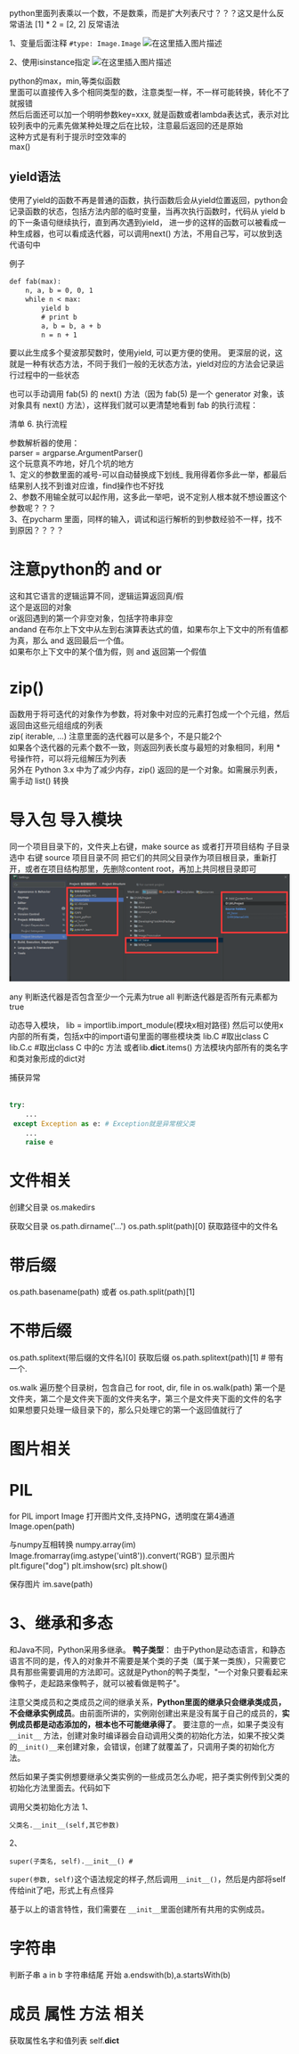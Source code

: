 python里面列表乘以一个数，不是数乘，而是扩大列表尺寸？？？这又是什么反常语法
[1] * 2 = [2, 2]
反常语法

1、变量后面注释 `#type: Image.Image`
![在这里插入图片描述](https://img-blog.csdnimg.cn/20201108111402524.png?x-oss-process=image/watermark,type_ZmFuZ3poZW5naGVpdGk,shadow_10,text_aHR0cHM6Ly9ibG9nLmNzZG4ubmV0L2huX2xnYw==,size_16,color_FFFFFF,t_70#pic_center)

2、使用isinstance指定
![在这里插入图片描述](https://img-blog.csdnimg.cn/20201115041028583.png?x-oss-process=image/watermark,type_ZmFuZ3poZW5naGVpdGk,shadow_10,text_aHR0cHM6Ly9ibG9nLmNzZG4ubmV0L2huX2xnYw==,size_16,color_FFFFFF,t_70#pic_center)
  
python的max，min,等类似函数   
里面可以直接传入多个相同类型的数，注意类型一样，不一样可能转换，转化不了就报错  
然后后面还可以加一个明明参数key=xxx, 就是函数或者lambda表达式，表示对比较列表中的元素先做某种处理之后在比较，注意最后返回的还是原始  
这种方式是有利于提示时空效率的  
max()

## yield语法
使用了yield的函数不再是普通的函数，执行函数后会从yield位置返回，python会记录函数的状态，包括方法内部的临时变量，当再次执行函数时，代码从 yield b 的下一条语句继续执行，直到再次遇到yield，
进一步的这样的函数可以被看成一种生成器，也可以看成迭代器，可以调用next() 方法，不用自己写，可以放到迭代语句中
   
例子   
```
def fab(max):
    n, a, b = 0, 0, 1
    while n < max:
        yield b
        # print b
        a, b = b, a + b
        n = n + 1
```
要以此生成多个斐波那契数时，使用yield, 可以更方便的使用。
更深层的说，这就是一种有状态方法，不同于我们一般的无状态方法，yield对应的方法会记录运行过程中的一些状态


也可以手动调用 fab(5) 的 next() 方法（因为 fab(5) 是一个 generator 对象，该对象具有 next() 方法），这样我们就可以更清楚地看到 fab 的执行流程：  

清单 6. 执行流程  

参数解析器的使用：  
parser = argparse.ArgumentParser()  
这个玩意真不咋地，好几个坑的地方  
1、定义的参数里面的减号-可以自动替换成下划线_  我用得着你多此一举，都最后结果别人找不到谁对应谁，find操作也不好找  
2、参数不用输全就可以起作用，这多此一举吧，说不定别人根本就不想设置这个参数呢？？？  
3、在pycharm 里面，同样的输入，调试和运行解析的到参数经验不一样，找不到原因？？？？  

# 注意python的 and or   
这和其它语言的逻辑运算不同，逻辑运算返回真/假  
这个是返回的对象  
or返回遇到的第一个非空对象，包括字符串非空  
andand 在布尔上下文中从左到右演算表达式的值，如果布尔上下文中的所有值都为真，那么 and 返回最后一个值。  
如果布尔上下文中的某个值为假，则 and 返回第一个假值  

# zip()
函数用于将可迭代的对象作为参数，将对象中对应的元素打包成一个个元组，然后返回由这些元组组成的列表  
zip( iterable, ...) 注意里面的迭代器可以是多个，不是只能2个  
如果各个迭代器的元素个数不一致，则返回列表长度与最短的对象相同，利用 * 号操作符，可以将元组解压为列表  
另外在 Python 3.x 中为了减少内存，zip() 返回的是一个对象。如需展示列表，需手动 list() 转换  

# 导入包 导入模块
同一个项目目录下的，文件夹上右键，make source as
或者打开项目结构 子目录选中 右键 source
项目目录不同 把它们的共同父目录作为项目根目录，重新打开，或者在项目结构那里，先删除content root，再加上共同根目录即可  
![](.python语法速查_images/698c93dc.png)  

any 判断迭代器是否包含至少一个元素为true
all 判断迭代器是否所有元素都为true


动态导入模块，
lib = importlib.import_module(模块x相对路径)
然后可以使用x内部的所有类，包括x中的import语句里面的哪些模块类
lib.C  #取出class C
lib.C.c  #取出class C 中的c 方法
或者lib.__dict__.items() 方法模块内部所有的类名字和类对象形成的dict对

捕获异常
```python

try:
    ...
 except Exception as e: # Exception就是异常根父类
    ... 
    raise e   
```
# 文件相关
创建父目录
 os.makedirs

获取父目录
os.path.dirname('...')
os.path.split(path)[0]
获取路径中的文件名
# 带后缀
os.path.basename(path) 
 或者
os.path.split(path)[1]
# 不带后缀
os.path.splitext(带后缀的文件名)[0]
获取后缀
os.path.splitext(path)[1] # 带有一个.

os.walk 遍历整个目录树，包含自己
for root, dir, file in os.walk(path)
第一个是文件夹，第二个是文件夹下面的文件夹名字，第三个是文件夹下面的文件的名字
如果想要只处理一级目录下的，那么只处理它的第一个返回值就行了


# 图片相关
# PIL
for PIL import Image
打开图片文件,支持PNG，透明度在第4通道
Image.open(path)

与numpy互相转换
numpy.array(im)
Image.fromarray(img.astype('uint8')).convert('RGB')
显示图片
 plt.figure("dog")
 plt.imshow(src)
 plt.show()

    
保存图片
im.save(path)


# 3、继承和多态 
和Java不同，Python采用多继承。
**鸭子类型**：
      由于Python是动态语言，和静态语言不同的是，传入的对象并不需要是某个类的子类（属于某一类族），只需要它具有那些需要调用的方法即可。这就是Python的鸭子类型，"一个对象只要看起来像鸭子，走起路来像鸭子，就可以被看做是鸭子"。

注意父类成员和之类成员之间的继承关系，**Python里面的继承只会继承类成员，不会继承实例成员**。由前面所讲的，实例刚创建出来是没有属于自己的成员的，**实例成员都是动态添加的，根本也不可能继承得了**。
要注意的一点，如果子类没有`__init__` 方法，创建对象时编译器会自动调用父类的初始化方法，如果不按父类的`__init()__`来创建对象，会错误，创建了就覆盖了，只调用子类的初始化方法。

然后如果子类实例想要继承父类实例的一些成员怎么办呢，把子类实例传到父类的初始化方法里面去。代码如下

调用父类初始化方法
1、
```
父类名.__init__(self,其它参数)
```
2、
```
super(子类名, self).__init__() #
```
`super(参数, self)`这个语法规定的样子,然后调用`__init__()`，然后是内部将self传给init了吧，形式上有点怪异

基于以上的语言特性，我们需要在 `__init__`里面创建所有共用的实例成员。

# 字符串
判断子串 a in b
字符串结尾 开始 a.endswith(b),a.startsWith(b)

# 成员 属性 方法 相关
获取属性名字和值列表 
self.__dict__